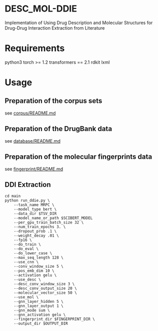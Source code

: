 # DESC\_MOL-DDIE
Implementation of Using Drug Description and Molecular Structures for Drug-Drug Interaction Extraction from Literature

# Requirements
python3
torch >= 1.2
transformers == 2.1
rdkit
lxml

# Usage
## Preparation of the corpus sets
see [corpus/README.md](corpus/README.md)

## Preparation of the DrugBank data
see [database/README.md](database/README.md)

## Preparation of the molecular fingerprints data
see [fingerprint/README.md](fingerprint/README.md)

## DDI Extraction
```
cd main
python run_ddie.py \
    --task_name MRPC \
    --model_type bert \
    --data_dir $TSV_DIR
    --model_name_or_path $SCIBERT_MODEL
    --per_gpu_train_batch_size 32 \
    --num_train_epochs 3. \
    --dropout_prob .1 \
    --weight_decay .01 \
    --fp16 \
    --do_train \
    --do_eval \
    --do_lower_case \
    --max_seq_length 128 \
    --use_cnn \
    --conv_window_size 5 \
    --pos_emb_dim 10 \
    --activation gelu \
    --use_desc \
    --desc_conv_window_size 3 \
    --desc_conv_output_size 20 \
    --molecular_vector_size 50 \
    --use_mol \
    --gnn_layer_hidden 5 \
    --gnn_layer_output 1 \
    --gnn_mode sum \
    --gnn_activation gelu \
    --fingerprint_dir $FINGERPRINT_DIR \
    --output_dir $OUTPUT_DIR
```
